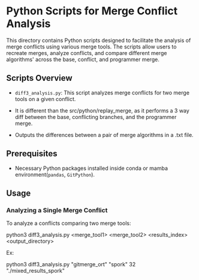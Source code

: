 # Python Scripts for Merge Conflict Analysis




This directory contains Python scripts designed to facilitate the analysis of merge conflicts using various merge tools. The scripts allow users to recreate merges, analyze conflicts, and compare different merge algorithms' across the base, conflict, and programmer merge.




## Scripts Overview




- `diff3_analysis.py`: This script analyzes merge conflicts for two merge tools on a given conflict.

- It is different than the src/python/replay_merge, as it performs a 3 way diff between the base, conflicting branches, and the programmer merge.

- Outputs the differences between a pair of merge algorithms in a .txt file.




## Prerequisites




- Necessary Python packages installed inside conda or mamba environment(`pandas`, `GitPython`).



## Usage




### Analyzing a Single Merge Conflict




To analyze a conflicts comparing two merge tools:


python3 diff3_analysis.py <merge_tool1> <merge_tool2> <results_index> <output_directory>



Ex:

python3 diff3_analysis.py "gitmerge_ort" "spork" 32 "./mixed_results_spork"